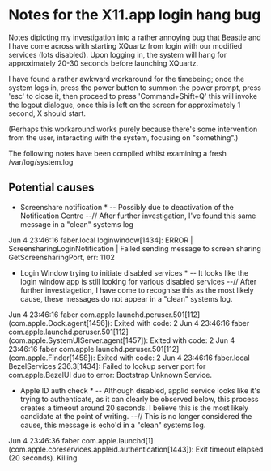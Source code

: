 Notes for the X11.app login hang bug
====================================

Notes dipicting my investigation into a rather annoying bug that Beastie and I have come across with starting XQuartz from login with our modified services (lots disabled). Upon logging in, the system will hang for approximately 20-30 seconds before launching XQuartz.

I have found a rather awkward workaround for the timebeing; once the system logs in, press the power button to summon the power prompt, press 'esc' to close it, then proceed to press 'Command+Shift+Q' this will invoke the logout dialogue, once this is left on the screen for approximately 1 second, X should start.

(Perhaps this workaround works purely because there's some intervention from the user, interacting with the system, focusing on "something".)

The following notes have been compiled whilst examining a fresh /var/log/system.log


Potential causes
----------------

* Screenshare notification *
-- Possibly due to deactivation of the Notification Centre --// After further investigation, I've found this same message in a "clean" systems log

Jun  4 23:46:16 faber.local loginwindow[1434]: ERROR | ScreensharingLoginNotification | Failed sending message to screen sharing GetScreensharingPort, err: 1102

* Login Window trying to initiate disabled services *
-- It looks like the login window app is still looking for various disabled services --// After further investiagetion, I have come to recognise this as the most likely cause, these messages do not appear in a "clean" systems log.


Jun  4 23:46:16 faber com.apple.launchd.peruser.501[112] (com.apple.Dock.agent[1456]): Exited with code: 2
Jun  4 23:46:16 faber com.apple.launchd.peruser.501[112] (com.apple.SystemUIServer.agent[1457]): Exited with code: 2
Jun  4 23:46:16 faber com.apple.launchd.peruser.501[112] (com.apple.Finder[1458]): Exited with code: 2
Jun  4 23:46:16 faber.local BezelServices 236.3[1434]: Failed to lookup server port for com.apple.BezelUI due to error: Bootstrap Unknown Service.

* Apple ID auth check *
-- Although disabled, applid service looks like it's trying to authenticate, as it can clearly be observed below, this process creates a timeout around 20 seconds. I believe this is the most likely candidate at the point of writing. --// This is no longer considered the cause, this message is echo'd in a "clean" systems log.

Jun  4 23:46:36 faber com.apple.launchd[1] (com.apple.coreservices.appleid.authentication[1443]): Exit timeout elapsed (20 seconds). Killing
